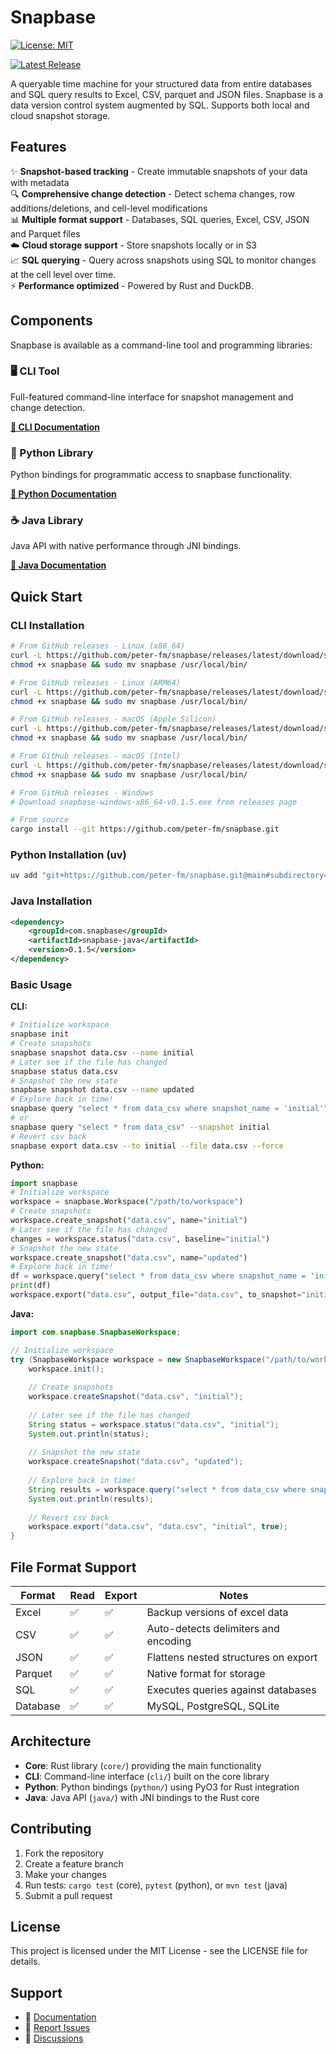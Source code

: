 # Snapbase

[![License: MIT](https://img.shields.io/badge/License-MIT-yellow.svg)](https://opensource.org/licenses/MIT)

[![Latest Release](https://img.shields.io/github/v/release/peter-fm/snapbase?label=latest%20release)](https://github.com/peter-fm/snapbase/releases/latest)

A queryable time machine for your structured data from entire databases and SQL query results to Excel, CSV, parquet and JSON files. Snapbase is a data version control system augmented by SQL. Supports both local and cloud snapshot storage.

## Features

✨ **Snapshot-based tracking** - Create immutable snapshots of your data with metadata  
🔍 **Comprehensive change detection** - Detect schema changes, row additions/deletions, and cell-level modifications  
📊 **Multiple format support** - Databases, SQL queries, Excel, CSV, JSON and Parquet files  
☁️ **Cloud storage support** - Store snapshots locally or in S3  
📈 **SQL querying** - Query across snapshots using SQL to monitor changes at the cell level over time.  
⚡ **Performance optimized** - Powered by Rust and DuckDB.

## Components

Snapbase is available as a command-line tool and programming libraries:

### 🖥️ CLI Tool
Full-featured command-line interface for snapshot management and change detection.

**[📖 CLI Documentation](cli/README.md)**

### 🐍 Python Library
Python bindings for programmatic access to snapbase functionality.

**[📖 Python Documentation](python/README.md)**

### ☕ Java Library
Java API with native performance through JNI bindings.

**[📖 Java Documentation](java/README.md)**

## Quick Start

### CLI Installation
```bash
# From GitHub releases - Linux (x86_64)
curl -L https://github.com/peter-fm/snapbase/releases/latest/download/snapbase-linux-x86_64-v0.1.5 -o snapbase
chmod +x snapbase && sudo mv snapbase /usr/local/bin/

# From GitHub releases - Linux (ARM64)
curl -L https://github.com/peter-fm/snapbase/releases/latest/download/snapbase-linux-arm64-v0.1.5 -o snapbase
chmod +x snapbase && sudo mv snapbase /usr/local/bin/

# From GitHub releases - macOS (Apple Silicon)
curl -L https://github.com/peter-fm/snapbase/releases/latest/download/snapbase-macos-apple-silicon-v0.1.5 -o snapbase
chmod +x snapbase && sudo mv snapbase /usr/local/bin/

# From GitHub releases - macOS (Intel)
curl -L https://github.com/peter-fm/snapbase/releases/latest/download/snapbase-macos-intel-v0.1.5 -o snapbase
chmod +x snapbase && sudo mv snapbase /usr/local/bin/

# From GitHub releases - Windows
# Download snapbase-windows-x86_64-v0.1.5.exe from releases page

# From source
cargo install --git https://github.com/peter-fm/snapbase.git
```

### Python Installation (uv)
```bash
uv add "git+https://github.com/peter-fm/snapbase.git@main#subdirectory=python"
```

### Java Installation
```xml
<dependency>
    <groupId>com.snapbase</groupId>
    <artifactId>snapbase-java</artifactId>
    <version>0.1.5</version>
</dependency>
```

### Basic Usage

**CLI:**
```bash
# Initialize workspace
snapbase init
# Create snapshots
snapbase snapshot data.csv --name initial
# Later see if the file has changed
snapbase status data.csv
# Snapshot the new state
snapbase snapshot data.csv --name updated
# Explore back in time!
snapbase query "select * from data_csv where snapshot_name = 'initial'" 
# or
snapbase query "select * from data_csv" --snapshot initial
# Revert csv back
snapbase export data.csv --to initial --file data.csv --force
```

**Python:**
```python
import snapbase
# Initialize workspace
workspace = snapbase.Workspace("/path/to/workspace")
# Create snapshots
workspace.create_snapshot("data.csv", name="initial")
# Later see if the file has changed
changes = workspace.status("data.csv", baseline="initial")
# Snapshot the new state
workspace.create_snapshot("data.csv", name="updated")
# Explore back in time!
df = workspace.query("select * from data_csv where snapshot_name = 'initial'")
print(df)
workspace.export("data.csv", output_file="data.csv", to_snapshot="initial", force=True)
```

**Java:**
```java
import com.snapbase.SnapbaseWorkspace;

// Initialize workspace
try (SnapbaseWorkspace workspace = new SnapbaseWorkspace("/path/to/workspace")) {
    workspace.init();
    
    // Create snapshots
    workspace.createSnapshot("data.csv", "initial");
    
    // Later see if the file has changed
    String status = workspace.status("data.csv", "initial");
    System.out.println(status);
    
    // Snapshot the new state
    workspace.createSnapshot("data.csv", "updated");
    
    // Explore back in time!
    String results = workspace.query("select * from data_csv where snapshot_name = 'initial'");
    System.out.println(results);
    
    // Revert csv back
    workspace.export("data.csv", "data.csv", "initial", true);
}
```

## File Format Support

| Format | Read | Export | Notes |
|--------|------|--------|-------|
| Excel | ✅ | ✅ | Backup versions of excel data |
| CSV | ✅ | ✅ | Auto-detects delimiters and encoding |
| JSON | ✅ | ✅ | Flattens nested structures on export |
| Parquet | ✅ | ✅ | Native format for storage |
| SQL | ✅ | ✅ | Executes queries against databases |
| Database | ✅ | ✅ | MySQL, PostgreSQL, SQLite |

## Architecture

- **Core**: Rust library (`core/`) providing the main functionality
- **CLI**: Command-line interface (`cli/`) built on the core library
- **Python**: Python bindings (`python/`) using PyO3 for Rust integration
- **Java**: Java API (`java/`) with JNI bindings to the Rust core

## Contributing

1. Fork the repository
2. Create a feature branch
3. Make your changes
4. Run tests: `cargo test` (core), `pytest` (python), or `mvn test` (java)
5. Submit a pull request

## License

This project is licensed under the MIT License - see the LICENSE file for details.

## Support

- 📖 [Documentation](https://github.com/peter-fm/snapbase/wiki)
- 🐛 [Report Issues](https://github.com/peter-fm/snapbase/issues)
- 💬 [Discussions](https://github.com/peter-fm/snapbase/discussions)